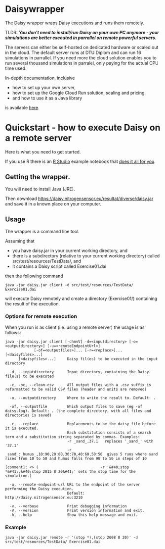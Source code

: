 # Daisywrapper
The Daisy wrapper wraps [Daisy](https://daisy.ku.dk) executions and runs them remotely.

TLDR: ***You don't need to install/run Daisy on your own PC anymore - your simulations are better executed in parrallel on remote powerful servers***.

The servers can either be self-hosted on dedicated hardware or scaled out in the cloud.
The default server runs at DTU Diplom and can run 16 simulations in parrallel. If you need more the cloud solution enables you to run several thousand simulations in parralel, only paying for the actual CPU time used.

In-depth documentation, inclusive
- how to set up your own server, 
- how to set up the Google Cloud Run solution, scaling and pricing
- and how to use it as a Java library

is available [here](documentation).


# Quickstart - how to execute Daisy on a remote server

Here is what you need to get started.

If you use R there is an [R Studio](https://www.rstudio.com/) example notebook that [does it all for you](documentation/rstudio_notebook.Rmd).


## Getting the wrapper.

You will need to install Java (JRE).

Then download https://daisy.nitrogensensor.eu/resultat/diverse/daisy.jar and save it in a known place on your computer.


## Usage

The wrapper is a command line tool. 

Assuming that
  - you have daisy.jar in your current working directory, and
  - there is a subdirectory (relative to your current working directory) 
called src/test/resources/TestData/, and
  - it contains a Daisy script called Exercise01.dai

then the following command
```
java -jar daisy.jar client -d src/test/resources/TestData/ Exercise01.dai
``` 
will execute Daisy remotely and create a directory (Exercise01/) containing the result of the execution.

### Options for remote execution

When you run is as client (i.e. using a remote server) the usage is as follows:

```
java -jar daisy.jar client [-chnvV] -d=<inputdirectory> [-o=<outputdirectory>] [-u=<remoteEndpointUrl>]
             [-of=<outputfiles>]... [-r=<replace>]... [<daisyfiles>...]
      [<daisyfiles>...]     Daisy fil(es) to be executed in the input directory

  -d, --inputdirectory      Input directory, containing the Daisy-file(s) to be executed

  -c, -oc, --clean-csv      All output files with a .csv suffix is reformatted to be valid CSV files (header and units are removed)

  -o, --outputdirectory     Where to write the result to. Default: .

  -of, --outputfile         Which output files to save (eg -of daisy.log). Default: . (the complete directory, with all files and directories is saved)

  -r, --replace             Replacements to be the daisy file before it is executed. 
                            Each substitution consists of a search term and a substitution string separated by commas. Examples:
                            -r _sand_,37.1   replaces '_sand_' with '37.1'
                            -r _sand_:_humus_,10:90,20:80,30:70,40:60,50:50  gives 5 runs where sand rises from 10 to 50 and humus falls from 90 to 50 in steps of 10

[comment]: <> (                            -r '&#40;stop *&#41;,&#40;stop 2015 8 20&#41;' sets the stop time for the simulation.)

  -u, --remote-endpoint-url URL to the endpoint of the server performing the Daisy execution. 
                            Default: http://daisy.nitrogensensor.eu:3210

  -v, --verbose             Print debugging information
  -V, --version             Print version information and exit.
  -h, --help                Show this help message and exit.

``` 
### Example

```
java -jar daisy.jar remote -r '(stop *),(stop 2008 8 20)' -d src/test/resources/TestData/ Exercise01.dai
``` 


